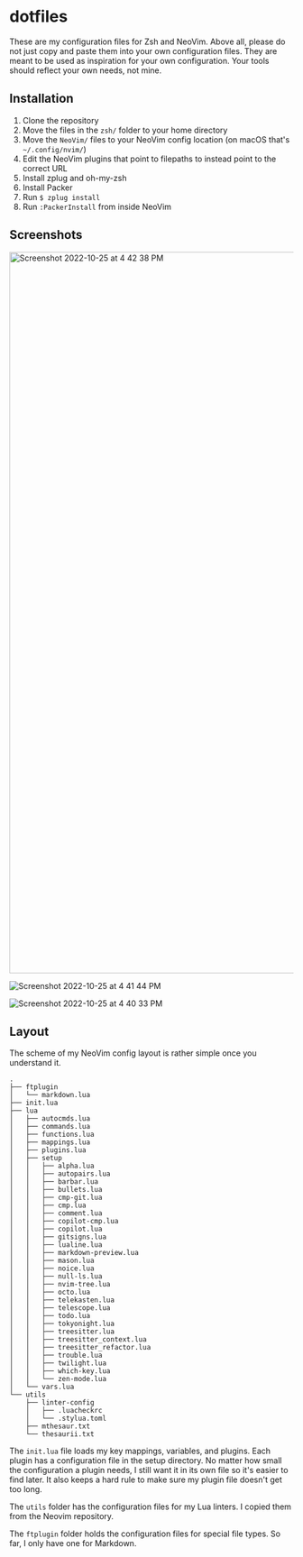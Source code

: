 # dotfiles

These are my configuration files for Zsh and NeoVim. Above all, please do not
just copy and paste them into your own configuration files. They are meant to be
used as inspiration for your own configuration. Your tools should reflect your
own needs, not mine.

## Installation

1. Clone the repository
2. Move the files in the `zsh/` folder to your home directory
3. Move the `NeoVim/` files to your NeoVim config location (on macOS that's
   `~/.config/nvim/`)
4. Edit the NeoVim plugins that point to filepaths to instead point to the
   correct URL
5. Install zplug and oh-my-zsh
6. Install Packer
7. Run `$ zplug install`
8. Run `:PackerInstall` from inside NeoVim

## Screenshots

<img width="1280" alt="Screenshot 2022-10-25 at 4 42 38 PM" src="https://user-images.githubusercontent.com/93488695/197888062-f3496952-f86f-4ea3-86eb-56668e7872b5.png">

![Screenshot 2022-10-25 at 4 41 44 PM](https://user-images.githubusercontent.com/93488695/197888095-cbbe5e4e-f48b-43f4-bec6-f146df96d459.png)

![Screenshot 2022-10-25 at 4 40 33 PM](https://user-images.githubusercontent.com/93488695/197888152-a74306cc-8c16-4e39-85a9-788fdc2d4425.png)

## Layout

The scheme of my NeoVim config layout is rather simple once you understand it.

```
.
├── ftplugin
│   └── markdown.lua
├── init.lua
├── lua
│   ├── autocmds.lua
│   ├── commands.lua
│   ├── functions.lua
│   ├── mappings.lua
│   ├── plugins.lua
│   ├── setup
│   │   ├── alpha.lua
│   │   ├── autopairs.lua
│   │   ├── barbar.lua
│   │   ├── bullets.lua
│   │   ├── cmp-git.lua
│   │   ├── cmp.lua
│   │   ├── comment.lua
│   │   ├── copilot-cmp.lua
│   │   ├── copilot.lua
│   │   ├── gitsigns.lua
│   │   ├── lualine.lua
│   │   ├── markdown-preview.lua
│   │   ├── mason.lua
│   │   ├── noice.lua
│   │   ├── null-ls.lua
│   │   ├── nvim-tree.lua
│   │   ├── octo.lua
│   │   ├── telekasten.lua
│   │   ├── telescope.lua
│   │   ├── todo.lua
│   │   ├── tokyonight.lua
│   │   ├── treesitter.lua
│   │   ├── treesitter_context.lua
│   │   ├── treesitter_refactor.lua
│   │   ├── trouble.lua
│   │   ├── twilight.lua
│   │   ├── which-key.lua
│   │   └── zen-mode.lua
│   └── vars.lua
└── utils
    ├── linter-config
    │   ├── .luacheckrc
    │   └── .stylua.toml
    ├── mthesaur.txt
    └── thesaurii.txt
```

The `init.lua` file loads my key mappings, variables, and plugins. Each plugin
has a configuration file in the setup directory. No matter how small the
configuration a plugin needs, I still want it in its own file so it's easier to
find later. It also keeps a hard rule to make sure my plugin file doesn't get
too long.

The `utils` folder has the configuration files for my Lua linters. I copied them
from the Neovim repository.

The `ftplugin` folder holds the configuration files for special file types. So
far, I only have one for Markdown.
